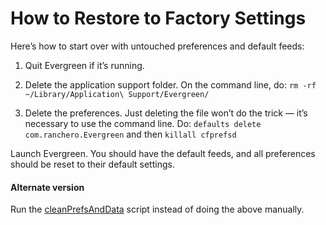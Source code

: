 # How to Restore to Factory Settings

Here’s how to start over with untouched preferences and default feeds:

1. Quit Evergreen if it’s running.

2. Delete the application support folder. On the command line, do: `rm -rf ~/Library/Application\ Support/Evergreen/`

3. Delete the preferences. Just deleting the file won’t do the trick — it’s necessary to use the command line. Do: `defaults delete com.ranchero.Evergreen` and then `killall cfprefsd`

Launch Evergreen. You should have the default feeds, and all preferences should be reset to their default settings.

#### Alternate version

Run the [cleanPrefsAndData](../cleanPrefsAndData) script instead of doing the above manually.
